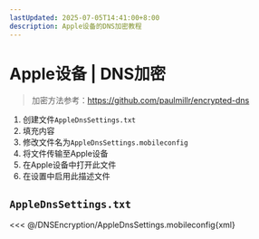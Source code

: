 ```yaml
---
lastUpdated: 2025-07-05T14:41:00+8:00
description: Apple设备的DNS加密教程
---
```


# Apple设备 | DNS加密

> 加密方法参考：<https://github.com/paulmillr/encrypted-dns>

1. 创建文件`AppleDnsSettings.txt`
2. 填充内容
3. 修改文件名为`AppleDnsSettings.mobileconfig`
4. 将文件传输至Apple设备
5. 在Apple设备中打开此文件
6. 在设置中启用此描述文件

## `AppleDnsSettings.txt`

<<< @/DNSEncryption/AppleDnsSettings.mobileconfig{xml}
